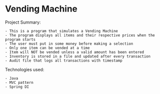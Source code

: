# Vending Machine

Project Summary:

    - This is a program that simulates a Vending Machine
    - The program displays all items and their respective prices when the program starts
    - The user must put in some money before making a selection
    - Only one item can be vended at a time
    - Item will NOT be vended unless a valid amount has been entered
    - Inventory is stored in a file and updated after every transaction
    - Audit file that logs all transactions with timestamp


Technologies used: 

    - Java
    - MVC pattern
    - Spring DI

